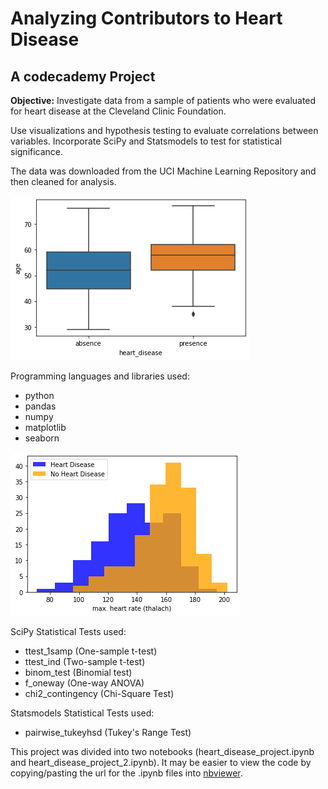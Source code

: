 # Analyzing Contributors to Heart Disease
## A codecademy Project

**Objective:** Investigate data from a sample of patients who were evaluated for heart disease at the Cleveland Clinic Foundation. 

Use visualizations and hypothesis testing to evaluate correlations between variables. Incorporate SciPy and Statsmodels to test for statistical significance.

The data was downloaded from the UCI Machine Learning Repository and then cleaned for analysis.

![heart disease plot](./images/heart_disease_age.png)

Programming languages and libraries used: 
- python
- pandas
- numpy
- matplotlib
- seaborn

![heart rate plot](./images/max_heart_rate.png)


SciPy Statistical Tests used:
- ttest_1samp (One-sample t-test)
- ttest_ind (Two-sample t-test)
- binom_test (Binomial test)
- f_oneway (One-way ANOVA)
- chi2_contingency (Chi-Square Test)

Statsmodels Statistical Tests used:
- pairwise_tukeyhsd (Tukey's Range Test) 



This project was divided into two notebooks (heart_disease_project.ipynb and heart_disease_project_2.ipynb).
It may be easier to view the code by copying/pasting the url for the .ipynb files into [nbviewer](https://nbviewer.jupyter.org/).
